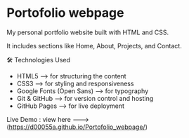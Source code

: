 # Portofolio webpage
My personal portfolio website built with HTML and CSS.  

It includes sections like Home, About, Projects, and Contact.  


🛠️ Technologies Used
- HTML5 --> for structuring the content
- CSS3 --> for styling and responsiveness
- Google Fonts (Open Sans) --> for typography
- Git & GitHub --> for version control and hosting
- GitHub Pages --> for live deployment
  

Live Demo : view here ---> (https://d00055a.github.io/Portofolio_webpage/)

